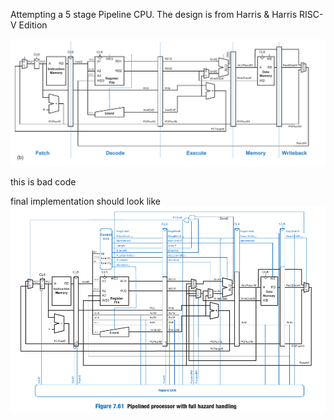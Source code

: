 Attempting a 5 stage Pipeline CPU.
The design is from Harris & Harris RISC-V Edition

![](5_stage_pipeline.png)


this is bad code


final implementation should look like
![](5_stage_pipeline_with_hazard.png)
